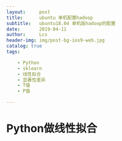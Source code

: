 ```yaml
---
layout:     post
title:      ubuntu 单机配置hadoop
subtitle:   ubuntu18.04 单机版hadoop的配置
date:       2019-04-11
author:     Lcs
header-img: img/post-bg-ios9-web.jpg
catalog: true
tags:

    - Python
    - sklearn
    - 线性拟合
    - 显著性差异
    - T值
    - P值

---
```


# Python做线性拟合

